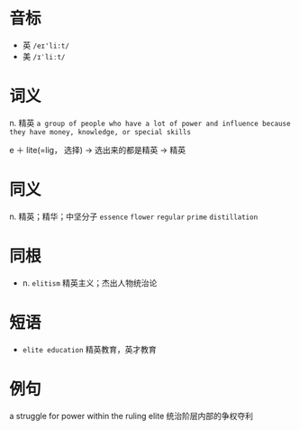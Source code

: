 # 音标

- 英 `/eɪ'li:t/`
- 美 `/ɪˈliːt/`

# 词义

n. 精英
`a group of people who have a lot of power and influence because they have money, knowledge, or special skills`



e ＋ lite(=lig， 选择) → 选出来的都是精英 → 精英

# 同义

n. 精英；精华；中坚分子
`essence` `flower` `regular` `prime` `distillation`

# 同根

- n. `elitism` 精英主义；杰出人物统治论

# 短语

- `elite education` 精英教育，英才教育

# 例句

a struggle for power within the ruling elite
统治阶层内部的争权夺利


